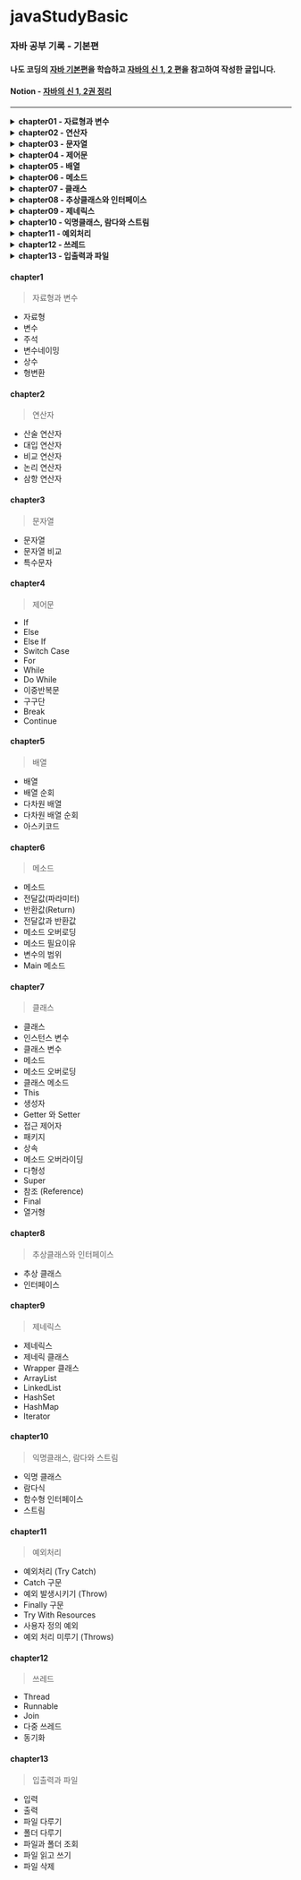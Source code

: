 # javaStudyBasic
### 자바 공부 기록 - 기본편

#### 나도 코딩의 [자바 기본편](https://www.inflearn.com/course/%EB%82%98%EB%8F%84%EC%BD%94%EB%94%A9-%EC%9E%90%EB%B0%94-%EA%B8%B0%EB%B3%B8)을 학습하고 [자바의 신 1, 2 편](https://search.shopping.naver.com/book/catalog/32482010229?cat_id=50010920&frm=PBOKPRO&query=%EC%9E%90%EB%B0%94%EC%9D%98+%EC%8B%A0&NaPm=ct%3Dlhy78le8%7Cci%3D1cfb2540efffd29b8003a5c8fe1659fcb23bd311%7Ctr%3Dboknx%7Csn%3D95694%7Chk%3D05c2d1565f132b631a49b795ffa1c5cebbc3f79b)을 참고하여 작성한 글입니다.
#### Notion - [자바의 신 1, 2권 정리](https://oceanic-fuschia-167.notion.site/1-2-f21ec44d9d7a4a9b8cec8af5dbcd2c63)
 
 ---
<details>
  <summary><strong>chapter01 - 자료형과 변수</strong></summary>

  - [자료형](#자료형)
  - [변수](#변수)
  - [주석](#주석)
  - [변수네이밍](#변수네이밍)
  - [상수](#상수)
  - [형변환](#형변환)

</details>

<details>
  <summary><strong>chapter02 - 연산자</strong></summary>

  - [산술 연산자](#산술-연산자)
  - [대입 연산자](#대입-연산자)
  - [비교 연산자](#비교-연산자)
  - [논리 연산자](#논리-연산자)
  - [삼항 연산자](#삼항-연산자)

</details>

<details>
  <summary><strong>chapter03 - 문자열</strong></summary>

  - [문자열](#문자열)
  - [문자열 비교](#문자열-비교)
  - [특수문자](#특수문자)

</details>

<details>
  <summary><strong>chapter04 - 제어문</strong></summary>

  - [If](#if)
  - [Else](#else)
  - [Else If](#else-if)
  - [Switch Case](#switch-case)
  - [For](#for)
  - [While](#while)
  - [Do While](#do-while)
  - [이중반복문](#이중반복문)
  - [구구단](#구구단)
  - [Break](#break)
  - [Continue](#continue)

</details>

<details>
  <summary><strong>chapter05 - 배열</strong></summary>

  - [배열](#배열)
  - [배열 순회](#배열-순회)
  - [다차원 배열](#다차원-배열)
  - [다차원 배열 순회](#다차원-배열-순회)
  - [아스키코드](#아스키코드)

</details>

<details>
  <summary><strong>chapter06 - 메소드</strong></summary>

  - [메소드](#메소드)
  - [전달값(파라미터)](#전달값파라미터)
  - [반환값(Return)](#반환값return)
  - [전달값과 반환값](#전달값과-반환값)
  - [메소드 오버로딩](#메소드-오버로딩)
  - [메소드 필요이유](#메소드-필요이유)
  - [변수의 범위](#변수의-범위)
  - [Main 메소드](#main-메소드)

</details>

<details>
  <summary><strong>chapter07 - 클래스</strong></summary>

  - [클래스](#클래스)
  - [인스턴스 변수](#인스턴스-변수)
  - [클래스 변수](#클래스-변수)
  - [메소드](#메소드)
  - [메소드 오버로딩](#메소드-오버로딩)
  - [클래스 메소드](#클래스-메소드)
  - [This](#this)
  - [생성자](#생성자)
  - [Getter 와 Setter](#getter-와-setter)
  - [접근 제어자](#접근-제어자)
  - [패키지](#패키지)
  - [상속](#상속)
  - [메소드 오버라이딩](#메소드-오버라이딩)
  - [다형성](#다형성)
  - [Super](#super)
  - [참조 (Reference)](#참조-reference)
  - [Final](#final)
  - [열거형](#열거형)

</details>

<details>
  <summary><strong>chapter08 - 추상클래스와 인터페이스</strong></summary>

  - [추상 클래스](#추상-클래스)
  - [인터페이스](#인터페이스)

</details>

<details>
  <summary><strong>chapter09 - 제네릭스</strong></summary>

  - [제네릭스](#제네릭스)
  - [제네릭 클래스](#제네릭-클래스)
  - [Wrapper 클래스](#wrapper-클래스)
  - [ArrayList](#arraylist)
  - [LinkedList](#linkedlist)
  - [HashSet](#hashset)
  - [HashMap](#hashmap)
  - [Iterator](#iterator)

</details>

<details>
  <summary><strong>chapter10 - 익명클래스, 람다와 스트림</strong></summary>

  - [익명 클래스](#익명-클래스)
  - [람다식](#람다식)
  - [함수형 인터페이스](#함수형-인터페이스)
  - [스트림](#스트림)

</details>

<details>
  <summary><strong>chapter11 - 예외처리</strong></summary>

  - [예외처리 (Try Catch)](#예외처리-try-catch)
  - [Catch 구문](#catch-구문)
  - [예외 발생시키기 (Throw)](#예외-발생시키기-throw)
  - [Finally 구문](#finally-구문)
  - [Try With Resources](#try-with-resources)
  - [사용자 정의 예외](#사용자-정의-예외)
  - [예외 처리 미루기 (Throws)](#예외-처리-미루기-throws)

</details>

<details>
  <summary><strong>chapter12 - 쓰레드</strong></summary>

  - [Thread](#thread)
  - [Runnable](#runnable)
  - [Join](#join)
  - [다중 쓰레드](#다중-쓰레드)
  - [동기화](#동기화)

</details>

<details>
  <summary><strong>chapter13 - 입출력과 파일</strong></summary>

  - [입력](#입력)
  - [출력](#출력)
  - [파일 다루기](#파일-다루기)
  - [폴더 다루기](#폴더-다루기)
  - [파일과 폴더 조회](#파일과-폴더-조회)
  - [파일 읽고 쓰기](#파일-읽고-쓰기)
  - [파일 삭제](#파일-삭제)

</details>


#### chapter1
  >자료형과 변수
   * 자료형
   * 변수
   * 주석
   * 변수네이밍
   * 상수
   * 형변환
 
 #### chapter2
  >연산자
   * 산술 연산자
   * 대입 연산자
   * 비교 연산자
   * 논리 연산자
   * 삼항 연산자
 
 #### chapter3
  >문자열
   * 문자열
   * 문자열 비교
   * 특수문자

#### chapter4
  >제어문
   * If
   * Else
   * Else If
   * Switch Case
   * For
   * While
   * Do While
   * 이중반복문
   * 구구단
   * Break 
   * Continue

#### chapter5
  >배열
   * 배열
   * 배열 순회
   * 다차원 배열
   * 다차원 배열 순회
   * 아스키코드

#### chapter6
  >메소드
   * 메소드
   * 전달값(파라미터)
   * 반환값(Return)
   * 전달값과 반환값
   * 메소드 오버로딩
   * 메소드 필요이유
   * 변수의 범위
   * Main 메소드

#### chapter7
  >클래스
   * 클래스
   * 인스턴스 변수
   * 클래스 변수
   * 메소드
   * 메소드 오버로딩
   * 클래스 메소드
   * This
   * 생성자
   * Getter 와 Setter
   * 접근 제어자
   * 패키지
   * 상속
   * 메소드 오버라이딩
   * 다형성
   * Super
   * 참조 (Reference)
   * Final
   * 열거형

#### chapter8
  >추상클래스와 인터페이스
   * 추상 클래스
   * 인터페이스

#### chapter9
  >제네릭스
   * 제네릭스
   * 제네릭 클래스
   * Wrapper 클래스
   * ArrayList 
   * LinkedList
   * HashSet
   * HashMap
   * Iterator

#### chapter10
  >익명클래스, 람다와 스트림
   * 익명 클래스
   * 람다식
   * 함수형 인터페이스
   * 스트림
  
#### chapter11
  > 예외처리
   * 예외처리 (Try Catch)
   * Catch 구문 
   * 예외 발생시키기 (Throw)
   * Finally 구문
   * Try With Resources
   * 사용자 정의 예외
   * 예외 처리 미루기 (Throws)  

#### chapter12
  > 쓰레드
   * Thread
   * Runnable
   * Join
   * 다중 쓰레드
   * 동기화

#### chapter13
  > 입출력과 파일
   * 입력
   * 출력
   * 파일 다루기
   * 폴더 다루기
   * 파일과 폴더 조회
   * 파일 읽고 쓰기
   * 파일 삭제
